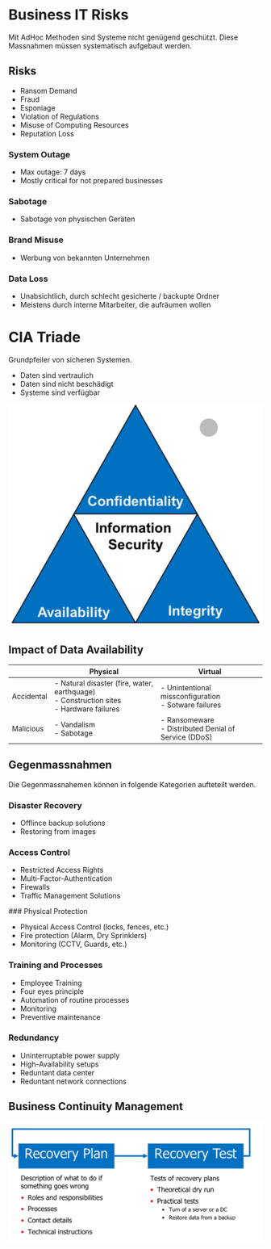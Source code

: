 # Business IT Risks

Mit AdHoc Methoden sind Systeme nicht genügend geschützt. Diese Massnahmen müssen systematisch aufgebaut werden. 

## Risks
- Ransom Demand
- Fraud
- Esponiage
- Violation of Regulations
- Misuse of Computing Resources
- Reputation Loss


### System Outage
- Max outage: 7 days
- Mostly critical for not prepared businesses

### Sabotage
- Sabotage von physischen Geräten

### Brand Misuse
- Werbung von bekannten Unternehmen

### Data Loss
- Unabsichtlich, durch schlecht gesicherte / backupte Ordner
- Meistens durch interne Mitarbeiter, die aufräumen wollen

# CIA Triade

Grundpfeiler von sicheren Systemen.
- Daten sind vertraulich
- Daten sind nicht beschädigt
- Systeme sind verfügbar

![](images/IMG_0239.jpeg)

## Impact of Data Availability
| | Physical | Virtual |
|--|--|--|
| Accidental | - Natural disaster (fire, water, earthquage) <br/> - Construction sites </br> - Hardware failures | - Unintentional missconfiguration <br/> - Sotware failures |
| Malicious | - Vandalism <br/> - Sabotage | - Ransomeware <br/> - Distributed Denial of Service (DDoS) |

## Gegenmassnahmen

Die Gegenmassnahemen können in folgende Kategorien aufteteilt werden.

### Disaster Recovery
- Offlince backup solutions
- Restoring from images

### Access Control
- Restricted Access Rights
- Multi-Factor-Authentication
- Firewalls
- Traffic Management Solutions

### Physical Protection
- Physical Access Control (locks, fences, etc.)
- Fire protection (Alarm, Dry Sprinklers)
- Monitoring (CCTV, Guards, etc.)

### Training and Processes 
- Employee Training
- Four eyes principle
- Automation of routine processes
- Monitoring
- Preventive maintenance

### Redundancy
- Uninterruptable power supply
- High-Availability setups
- Reduntant data center
- Reduntant network connections

## Business Continuity Management

![](images/IMG_0240.jpeg)